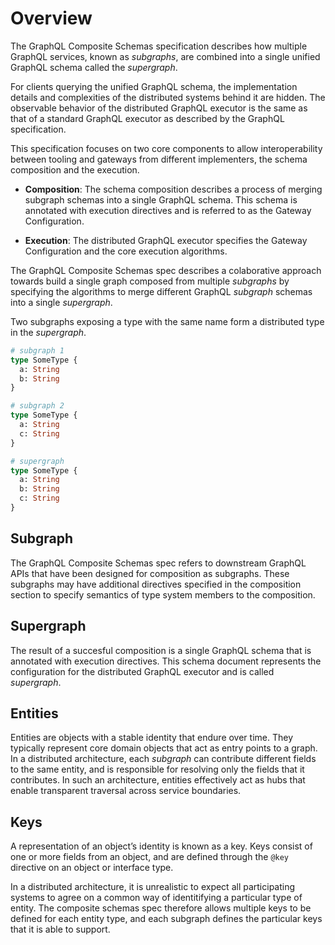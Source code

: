 # Overview

The GraphQL Composite Schemas specification describes how multiple GraphQL
services, known as _subgraphs_, are combined into a single unified GraphQL
schema called the _supergraph_.

For clients querying the unified GraphQL schema, the implementation details and
complexities of the distributed systems behind it are hidden. The observable
behavior of the distributed GraphQL executor is the same as that of a standard
GraphQL executor as described by the GraphQL specification.

This specification focuses on two core components to allow interoperability
between tooling and gateways from different implementers, the schema composition
and the execution.

- **Composition**: The schema composition describes a process of merging
  subgraph schemas into a single GraphQL schema. This schema is annotated with
  execution directives and is referred to as the Gateway Configuration.

- **Execution**: The distributed GraphQL executor specifies the Gateway
  Configuration and the core execution algorithms.

The GraphQL Composite Schemas spec describes a colaborative approach towards
build a single graph composed from multiple _subgraphs_ by specifying the
algorithms to merge different GraphQL _subgraph_ schemas into a single
_supergraph_.

Two subgraphs exposing a type with the same name form a distributed type in the
_supergraph_.

```graphql example
# subgraph 1
type SomeType {
  a: String
  b: String
}

# subgraph 2
type SomeType {
  a: String
  c: String
}

# supergraph
type SomeType {
  a: String
  b: String
  c: String
}
```

## Subgraph

The GraphQL Composite Schemas spec refers to downstream GraphQL APIs that have
been designed for composition as subgraphs. These subgraphs may have additional
directives specified in the composition section to specify semantics of type
system members to the composition.

## Supergraph

The result of a succesful composition is a single GraphQL schema that is
annotated with execution directives. This schema document represents the
configuration for the distributed GraphQL executor and is called _supergraph_.

## Entities

Entities are objects with a stable identity that endure over time. They
typically represent core domain objects that act as entry points to a graph. In
a distributed architecture, each _subgraph_ can contribute different fields to
the same entity, and is responsible for resolving only the fields that it
contributes. In such an architecture, entities effectively act as hubs that
enable transparent traversal across service boundaries.

## Keys

A representation of an object’s identity is known as a key. Keys consist of one
or more fields from an object, and are defined through the `@key` directive on
an object or interface type.

In a distributed architecture, it is unrealistic to expect all participating
systems to agree on a common way of identitifying a particular type of entity.
The composite schemas spec therefore allows multiple keys to be defined for each
entity type, and each subgraph defines the particular keys that it is able to
support.
